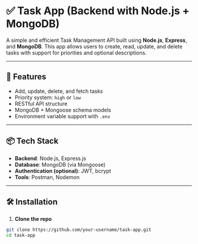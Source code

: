 # ✅ Task App (Backend with Node.js + MongoDB)

A simple and efficient Task Management API built using **Node.js**, **Express**, and **MongoDB**. This app allows users to create, read, update, and delete tasks with support for priorities and optional descriptions.

---

## 🚀 Features

- Add, update, delete, and fetch tasks
- Priority system: `high` or `low`
- RESTful API structure
- MongoDB + Mongoose schema models
- Environment variable support with `.env`

---

## 📦 Tech Stack

- **Backend**: Node.js, Express.js
- **Database**: MongoDB (via Mongoose)
- **Authentication (optional)**: JWT, bcrypt
- **Tools**: Postman, Nodemon

---

## 🛠️ Installation

1. **Clone the repo**
```bash
git clone https://github.com/your-username/task-app.git
cd task-app
